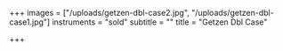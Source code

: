 +++
images = ["/uploads/getzen-dbl-case2.jpg", "/uploads/getzen-dbl-case1.jpg"]
instruments = "sold"
subtitle = ""
title = "Getzen Dbl Case"

+++
